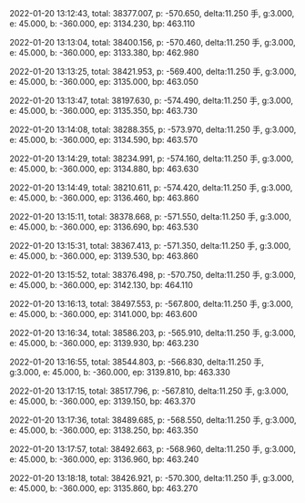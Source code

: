 2022-01-20 13:12:43, total: 38377.007, p: -570.650, delta:11.250 手, g:3.000, e: 45.000, b: -360.000, ep: 3134.230, bp: 463.110

2022-01-20 13:13:04, total: 38400.156, p: -570.460, delta:11.250 手, g:3.000, e: 45.000, b: -360.000, ep: 3133.380, bp: 462.980

2022-01-20 13:13:25, total: 38421.953, p: -569.400, delta:11.250 手, g:3.000, e: 45.000, b: -360.000, ep: 3135.000, bp: 463.050

2022-01-20 13:13:47, total: 38197.630, p: -574.490, delta:11.250 手, g:3.000, e: 45.000, b: -360.000, ep: 3135.350, bp: 463.730

2022-01-20 13:14:08, total: 38288.355, p: -573.970, delta:11.250 手, g:3.000, e: 45.000, b: -360.000, ep: 3134.590, bp: 463.570

2022-01-20 13:14:29, total: 38234.991, p: -574.160, delta:11.250 手, g:3.000, e: 45.000, b: -360.000, ep: 3134.880, bp: 463.630

2022-01-20 13:14:49, total: 38210.611, p: -574.420, delta:11.250 手, g:3.000, e: 45.000, b: -360.000, ep: 3136.460, bp: 463.860

2022-01-20 13:15:11, total: 38378.668, p: -571.550, delta:11.250 手, g:3.000, e: 45.000, b: -360.000, ep: 3136.690, bp: 463.530

2022-01-20 13:15:31, total: 38367.413, p: -571.350, delta:11.250 手, g:3.000, e: 45.000, b: -360.000, ep: 3139.530, bp: 463.860

2022-01-20 13:15:52, total: 38376.498, p: -570.750, delta:11.250 手, g:3.000, e: 45.000, b: -360.000, ep: 3142.130, bp: 464.110

2022-01-20 13:16:13, total: 38497.553, p: -567.800, delta:11.250 手, g:3.000, e: 45.000, b: -360.000, ep: 3141.000, bp: 463.600

2022-01-20 13:16:34, total: 38586.203, p: -565.910, delta:11.250 手, g:3.000, e: 45.000, b: -360.000, ep: 3139.930, bp: 463.230

2022-01-20 13:16:55, total: 38544.803, p: -566.830, delta:11.250 手, g:3.000, e: 45.000, b: -360.000, ep: 3139.810, bp: 463.330

2022-01-20 13:17:15, total: 38517.796, p: -567.810, delta:11.250 手, g:3.000, e: 45.000, b: -360.000, ep: 3139.150, bp: 463.370

2022-01-20 13:17:36, total: 38489.685, p: -568.550, delta:11.250 手, g:3.000, e: 45.000, b: -360.000, ep: 3138.250, bp: 463.350

2022-01-20 13:17:57, total: 38492.663, p: -568.960, delta:11.250 手, g:3.000, e: 45.000, b: -360.000, ep: 3136.960, bp: 463.240

2022-01-20 13:18:18, total: 38426.921, p: -570.300, delta:11.250 手, g:3.000, e: 45.000, b: -360.000, ep: 3135.860, bp: 463.270